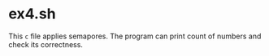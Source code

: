 # ex4.sh

This `c` file applies semapores. The program can print count of numbers and check its correctness.